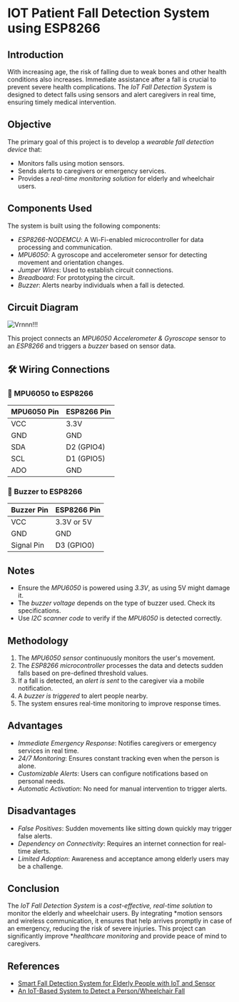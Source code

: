 # IOT Patient Fall Detection System using ESP8266


## Introduction
With increasing age, the risk of falling due to weak bones and other health conditions also increases. Immediate assistance after a fall is crucial to prevent severe health complications. The *IoT Fall Detection System* is designed to detect falls using sensors and alert caregivers in real time, ensuring timely medical intervention.

## Objective
The primary goal of this project is to develop a *wearable fall detection device* that:
- Monitors falls using motion sensors.
- Sends alerts to caregivers or emergency services.
- Provides a *real-time monitoring solution* for elderly and wheelchair users.

## Components Used
The system is built using the following components:

- *ESP8266-NODEMCU*: A Wi-Fi-enabled microcontroller for data processing and communication.
- *MPU6050*: A gyroscope and accelerometer sensor for detecting movement and orientation changes.
- *Jumper Wires*: Used to establish circuit connections.
- *Breadboard*: For prototyping the circuit.
- *Buzzer*: Alerts nearby individuals when a fall is detected.
## Circuit Diagram

![Vrnnn!!!](https://github.com/user-attachments/assets/98ffbfb5-17f8-4627-8930-b175f3b00895)


This project connects an *MPU6050 Accelerometer & Gyroscope* sensor to an *ESP8266* and triggers a *buzzer* based on sensor data.

## 🛠 Wiring Connections

### 📌 MPU6050 to ESP8266

| MPU6050 Pin | ESP8266 Pin  |
|------------|-------------|
| VCC    | 3.3V        |
| GND    | GND         |
| SDA    | D2 (GPIO4)  |
| SCL    | D1 (GPIO5)  |
| ADO    | GND         |

### 🔔 Buzzer to ESP8266

| Buzzer Pin | ESP8266 Pin  |
|------------|-------------|
| VCC        | 3.3V or 5V  |
| GND        |   GND       |
| Signal Pin | D3 (GPIO0)  |

## Notes
- Ensure the *MPU6050* is powered using *3.3V*, as using 5V might damage it.
- The *buzzer voltage* depends on the type of buzzer used. Check its specifications.
- Use *I2C scanner code* to verify if the *MPU6050* is detected correctly.

## Methodology
1. The *MPU6050 sensor* continuously monitors the user's movement.
2. The *ESP8266 microcontroller* processes the data and detects sudden falls based on pre-defined threshold values.
3. If a fall is detected, an *alert is sent* to the caregiver via a mobile notification.
4. A *buzzer is triggered* to alert people nearby.
5. The system ensures real-time monitoring to improve response times.

## Advantages
- *Immediate Emergency Response*: Notifies caregivers or emergency services in real time.
- *24/7 Monitoring*: Ensures constant tracking even when the person is alone.
- *Customizable Alerts*: Users can configure notifications based on personal needs.
- *Automatic Activation*: No need for manual intervention to trigger alerts.

## Disadvantages
- *False Positives*: Sudden movements like sitting down quickly may trigger false alerts.
- *Dependency on Connectivity*: Requires an internet connection for real-time alerts.
- *Limited Adoption*: Awareness and acceptance among elderly users may be a challenge.

## Conclusion
The *IoT Fall Detection System* is a *cost-effective, real-time solution* to monitor the elderly and wheelchair users. By integrating *motion sensors and wireless communication, it ensures that help arrives promptly in case of an emergency, reducing the risk of severe injuries. This project can significantly improve **healthcare monitoring* and provide peace of mind to caregivers.

## References
- [Smart Fall Detection System for Elderly People with IoT and Sensor](https://www.rcciit.org/students_projects/projects/ee/2021/GR9.pdf)
- [An IoT-Based System to Detect a Person/Wheelchair Fall](https://www.researchgate.net/publication/330993777_An_IoT_Based_System_to_Detect_a_PersonWheelchair_Fall)
